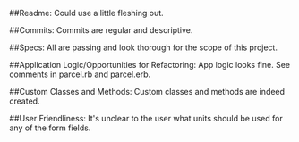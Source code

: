 ##Readme:
Could use a little fleshing out.

##Commits:
Commits are regular and descriptive.


##Specs:
All are passing and look thorough for the scope of this project.

##Application Logic/Opportunities for Refactoring:
App logic looks fine. See comments in parcel.rb and parcel.erb.

##Custom Classes and Methods:
Custom classes and methods are indeed created.

##User Friendliness:
It's unclear to the user what units should be used for any of the form fields.
